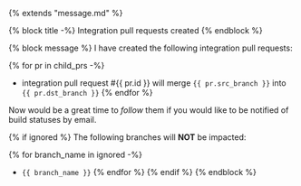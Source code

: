 {% extends "message.md" %}

{% block title -%}
Integration pull requests created
{% endblock %}

{% block message %}
I have created the following integration pull requests:

{% for pr in child_prs -%}
* integration pull request #{{ pr.id }} will merge `{{ pr.src_branch }}`
 into `{{ pr.dst_branch }}`
{% endfor %}

Now would be a great time to *follow* them if you would like to be notified of
build statuses by email.

{% if ignored %}
The following branches will **NOT** be impacted:

{% for branch_name in ignored -%}
* `{{ branch_name }}`
{% endfor %}
{% endif %}
{% endblock %}
